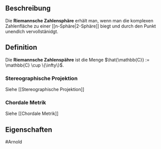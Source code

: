 ## Beschreibung
Die **Riemannsche Zahlensphäre** erhält man, wenn man die komplexen Zahlenfläche zu einer [[n-Sphäre|2-Sphäre]] biegt und durch den Punkt unendlch vervollstänidgt.


## Definition
Die **Riemannsche Zahlenspähre** ist die Menge $\hat{\mathbb{C}} := \mathbb{C} \cup \{\infty\}$.

### Stereographische Projektion
Siehe [[Stereographische Projektion]]

### Chordale Metrik
Siehe [[Chordale Metrik]]

## Eigenschaften

#Arnold 